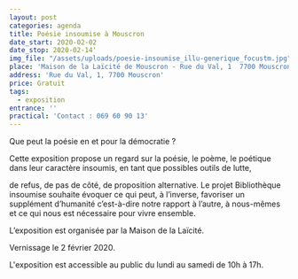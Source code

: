 ```yaml
---
layout: post
categories: agenda
title: Poésie insoumise à Mouscron
date_start: 2020-02-02
date_stop: 2020-02-14'
img_file: "/assets/uploads/poesie-insoumise_illu-generique_focustm.jpg"
place: 'Maison de la Laïcité de Mouscron - Rue du Val, 1  7700 Mouscron'
address: 'Rue du Val, 1, 7700 Mouscron'
price: Gratuit
tags:
  - exposition
entrance: ''
practical: 'Contact : 069 60 90 13'
---
```

Que peut la poésie en et pour la démocratie ?

Cette exposition propose un regard sur la poésie, le poème, le poétique dans leur caractère insoumis, en tant que possibles outils de lutte,

de refus, de pas de côté, de proposition alternative. Le projet Bibliothèque insoumise souhaite évoquer ce qui peut, à l’inverse, favoriser un supplément d’humanité c’est-à-dire notre rapport à l’autre, à nous-mêmes et ce qui nous est nécessaire pour vivre ensemble.

L’exposition est organisée par la Maison de la Laïcité.

Vernissage le 2 février 2020.

L'exposition est accessible au public du lundi au samedi de 10h à 17h.
